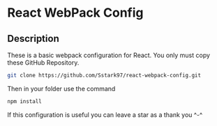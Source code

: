 # React WebPack Config

## Description

These is a basic webpack configuration for React. You only must copy these GitHub Repository.

```bash
git clone https://github.com/Sstark97/react-webpack-config.git
```

Then in your folder use the command

```bash
npm install
```

If this configuration is useful you can leave a star as a thank you ^-^
